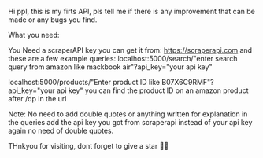 Hi ppl, this is my firts API, pls tell me if there is any improvement that can be made or any bugs you find. 

What you need:

You Need a scraperAPI key you can get it from: https://scraperapi.com and these are a few example queries:
localhost:5000/search/"enter search query from amazon like mackbook air"?api_key="your api key"

localhost:5000/products/"Enter product ID like B07X6C9RMF"?api_key="your api key" you can find the product ID on an amazon product after /dp in the url  

Note: No need to add double quotes or anything written for explanation in the queries add the api key you got from scraperapi instead of your api key again no need of double quotes.

THnkyou for visiting, dont forget to give a star 🌟🌟